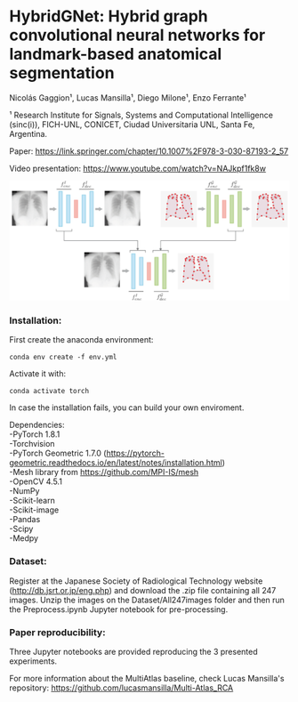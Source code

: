 # HybridGNet: Hybrid graph convolutional neural networks for landmark-based anatomical segmentation

Nicolás Gaggion¹, Lucas Mansilla¹, Diego Milone¹, Enzo Ferrante¹

¹ Research Institute for Signals, Systems and Computational Intelligence (sinc(i)), FICH-UNL, CONICET, Ciudad Universitaria UNL, Santa Fe, Argentina.

Paper: https://link.springer.com/chapter/10.1007%2F978-3-030-87193-2_57

Video presentation: https://www.youtube.com/watch?v=NAJkpf1fk8w

![workflow](imgs/workflow.png)

### Installation:

First create the anaconda environment:
```
conda env create -f env.yml
```
Activate it with:
```
conda activate torch
```

In case the installation fails, you can build your own enviroment.

Dependencies: \
-PyTorch 1.8.1 \
-Torchvision \
-PyTorch Geometric 1.7.0 (https://pytorch-geometric.readthedocs.io/en/latest/notes/installation.html) \
-Mesh library from https://github.com/MPI-IS/mesh \
-OpenCV 4.5.1 \
-NumPy \
-Scikit-learn \
-Scikit-image \
-Pandas  \
-Scipy \
-Medpy

### Dataset:

Register at the Japanese Society of Radiological Technology website (http://db.jsrt.or.jp/eng.php) and download the .zip file containing all 247 images. Unzip the images on the Dataset/All247images folder and then run the Preprocess.ipynb Jupyter notebook for pre-processing.

### Paper reproducibility:

Three Jupyter notebooks are provided reproducing the 3 presented experiments.

For more information about the MultiAtlas baseline, check Lucas Mansilla's repository:
https://github.com/lucasmansilla/Multi-Atlas_RCA

